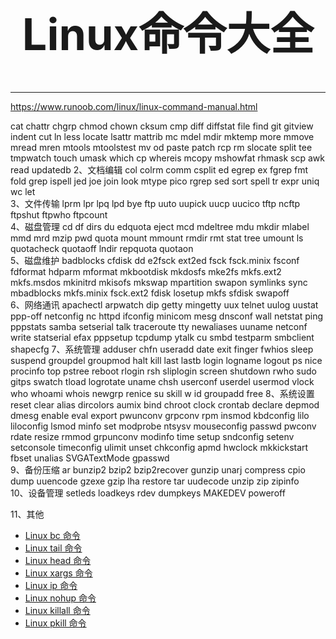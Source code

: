 <h1 style="font-size: 70px; text-align: center;">Linux命令大全</h1>

****

https://www.runoob.com/linux/linux-command-manual.html

cat	chattr	chgrp	chmod
chown	cksum	cmp	diff
diffstat	file	find	git
gitview	indent	cut	ln
less	locate	lsattr	mattrib
mc	mdel	mdir	mktemp
more	mmove	mread	mren
mtools	mtoolstest	mv	od
paste	patch	rcp	rm
slocate	split	tee	tmpwatch
touch	umask	which	cp
whereis	mcopy	mshowfat	rhmask
scp	awk	read	updatedb
2、文档编辑
col	colrm	comm	csplit
ed	egrep	ex	fgrep
fmt	fold	grep	ispell
jed	joe	join	look
mtype	pico	rgrep	sed
sort	spell	tr	expr
uniq	wc	let	 
3、文件传输
lprm	lpr	lpq	lpd
bye	ftp	uuto	uupick
uucp	uucico	tftp	ncftp
ftpshut	ftpwho	ftpcount	 
4、磁盘管理
cd	df	dirs	du
edquota	eject	mcd	mdeltree
mdu	mkdir	mlabel	mmd
mrd	mzip	pwd	quota
mount	mmount	rmdir	rmt
stat	tree	umount	ls
quotacheck	quotaoff	lndir	repquota
quotaon	 	 	 
5、磁盘维护
badblocks	cfdisk	dd	e2fsck
ext2ed	fsck	fsck.minix	fsconf
fdformat	hdparm	mformat	mkbootdisk
mkdosfs	mke2fs	mkfs.ext2	mkfs.msdos
mkinitrd	mkisofs	mkswap	mpartition
swapon	symlinks	sync	mbadblocks
mkfs.minix	fsck.ext2	fdisk	losetup
mkfs	sfdisk	swapoff	 
6、网络通讯
apachectl	arpwatch	dip	getty
mingetty	uux	telnet	uulog
uustat	ppp-off	netconfig	nc
httpd	ifconfig	minicom	mesg
dnsconf	wall	netstat	ping
pppstats	samba	setserial	talk
traceroute	tty	newaliases	uuname
netconf	write	statserial	efax
pppsetup	tcpdump	ytalk	cu
smbd	testparm	smbclient	shapecfg
7、系统管理
adduser	chfn	useradd	date
exit	finger	fwhios	sleep
suspend	groupdel	groupmod	halt
kill	last	lastb	login
logname	logout	ps	nice
procinfo	top	pstree	reboot
rlogin	rsh	sliplogin	screen
shutdown	rwho	sudo	gitps
swatch	tload	logrotate	uname
chsh	userconf	userdel	usermod
vlock	who	whoami	whois
newgrp	renice	su	skill
w	id	groupadd	free
8、系统设置
reset	clear	alias	dircolors
aumix	bind	chroot	clock
crontab	declare	depmod	dmesg
enable	eval	export	pwunconv
grpconv	rpm	insmod	kbdconfig
lilo	liloconfig	lsmod	minfo
set	modprobe	ntsysv	mouseconfig
passwd	pwconv	rdate	resize
rmmod	grpunconv	modinfo	time
setup	sndconfig	setenv	setconsole
timeconfig	ulimit	unset	chkconfig
apmd	hwclock	mkkickstart	fbset
unalias	SVGATextMode	gpasswd	 
9、备份压缩
ar	bunzip2	bzip2	bzip2recover
gunzip	unarj	compress	cpio
dump	uuencode	gzexe	gzip
lha	restore	tar	uudecode
unzip	zip	zipinfo	 
10、设备管理
setleds	loadkeys	rdev	dumpkeys
MAKEDEV	poweroff

11、其他

-   [Linux bc 命令](https://www.runoob.com/linux/linux-comm-bc.html)
-   [Linux tail 命令](https://www.runoob.com/linux/linux-comm-tail.html)
-   [Linux head 命令](https://www.runoob.com/linux/linux-comm-head.html)
-   [Linux xargs 命令](https://www.runoob.com/linux/linux-comm-xargs.html)
-   [Linux ip 命令](https://www.runoob.com/linux/linux-comm-ip.html)
-   [Linux nohup 命令](https://www.runoob.com/linux/linux-comm-nohup.html)
-   [Linux killall 命令](https://www.runoob.com/linux/linux-comm-killall.html)
-   [Linux pkill 命令](https://www.runoob.com/linux/linux-comm-pkill.html)